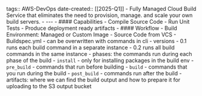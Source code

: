 tags:: AWS-DevOps
date-created:: [[2025-Q1]]
	- Fully Managed Cloud Build Service that eliminates the need to provision, manage. and scale your own build servers.
	- ---
	- #### Capabilities
		- Compile Source Code
		- Run Unit Tests
		- Produce deployment ready artifacts
	- #### Workflow
		- Build Environment: Managed or Custom Image
		- Source Code from VCS
		- Buildspec.yml
			- can be overwritten with commands in cli
			- versions
				- 0.1 runs each build command in a separate instance
				- 0.2 runs all build commands in the same instance
			- phases: the commands run during each phase of the build
				- `install` - only for installing packages in the build env
				- `pre_build` - commands that run before building
				- `build` - commands that you run during the build
				- `post_build` - commands run after the build
			- artifacts: where we can find the build output and how to prepare it for uploading to the S3 output bucket